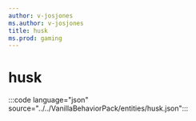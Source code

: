 ```yaml
---
author: v-josjones
ms.author: v-josjones
title: husk
ms.prod: gaming
---
```


# husk

:::code language="json" source="../../VanillaBehaviorPack/entities/husk.json":::
